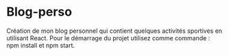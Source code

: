 # Blog-perso
Création de mon blog personnel qui contient quelques activités sportives en utilisant React.
Pour le démarrage du projet utilisez comme commande : npm install et npm start.
